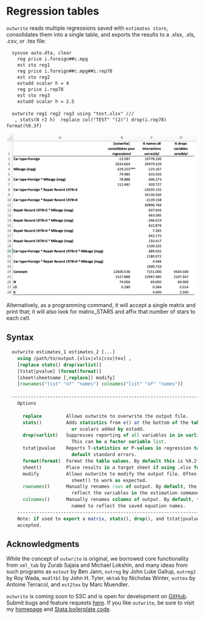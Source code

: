 # Regression tables

`outwrite` reads multiple regressions saved with `estimates store`, consolidates them into a
single table, and exports the results to a .xlsx, .xls, .csv, or .tex file:

```
  sysuse auto.dta, clear
    reg price i.foreign##c.mpg
    est sto reg1
    reg price i.foreign##c.mpg##i.rep78
    est sto reg2
    estadd scalar h = 4
    reg price i.rep78
    est sto reg3
    estadd scalar h = 2.5

  outwrite reg1 reg2 reg3 using "test.xlsx" ///
   , stats(N r2 h)  replace col("TEST" "(2)") drop(i.rep78) format(%9.3f)
```

![Writing regression tables to common filetypes in Stata.](/img/outwrite.png)

Alternatively, as a programming command, it will accept a single matrix and print that; it
will also look for matrix_STARS and affix that number of stars to each cell.

## Syntax

```stata
  outwrite estimates_1 estimates_2 [...]
    using /path/to/output.[xlsx|xls|csv|tex] ,
    [replace stats() drop(varlist)]
    [tstat|pvalue] [format(format)]
    [sheet(sheetname [,replace]) modify]
    [rownames("list" "of" "names") colnames("list" "of" "names")]

  ------------------------------------------------------------------------------------------
    Options

      replace         Allows outwrite to overwrite the output file.
      stats()         Adds statistics from e() at the bottom of the table, such as N, r2,
                        or scalars added by estadd.
      drop(varlist)   Suppresses reporting of all variables in in varlist from the output.
                        This can be a factor variable list.
      tstat|pvalue    Reports T-statistics or P-values in regression table, instead of the
                        default standard errors.
      format(format)  Format the table values. By default this is %9.2f.
      sheet()         Place results in a target sheet if using .xlsx format.
      modify          Allows outwrite to modify the output file. Often required with
                        sheet() to work as expected.
      rownames()      Manually renames rows of output. By default, the rows are named to
                        reflect the variables in the estimation command.
      colnames()      Manually renames columns of output. By default, the columns are
                        named to reflect the saved equation names.
    --------------------------------------------------------------------------------------
    Note: if used to export a matrix, stats(), drop(), and tstat|pvalue will not be
    accepted.
```

## Acknowledgments

While the concept of `outwrite` is original, we borrowed core functionality from `xml_tab` by
Zurab Sajaia and Michael Lokshin, and many ideas from such programs as `estout` by Ben Jann,
`outreg` by John Luke Gallup, `outreg2` by Roy Wada, `modltbl` by John H. Tyler, `mktab` by Nicholas Winter, `outtex` by Antoine Terracol, and `est2tex` by Marc Muendler.

`outwrite` is coming soon to SSC and is open for development on [GitHub](https://github.com/bbdaniels/outwrite). Submit bugs and feature requests [here](https://github.com/bbdaniels/outwrite/issues). If you like `outwrite`, be sure to visit my [homepage](http://bbdaniels.github.io) and [Stata boilerplate code](https://gist.github.com/bbdaniels/a3c9f9416f1d16d6f3c6e8cf371f1d89).

